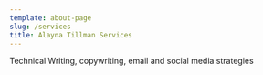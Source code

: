 ```yaml
---
template: about-page
slug: /services
title: Alayna Tillman Services
---
```


Technical Writing, copywriting, email and social media strategies

